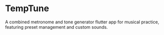 # TempTune

A combined metronome and tone generator flutter app for musical practice, featuring preset management and custom sounds.
